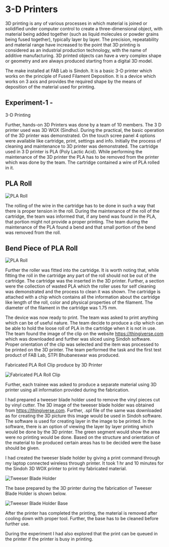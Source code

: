 # 3-D Printers 

3D printing is any of various processes in which material is joined or solidified under computer control to create a three-dimensional object, with material being added together (such as liquid molecules or powder grains being fused together), typically layer by layer. The precision, repeatability and material range have increased to the point that 3D printing is considered as an industrial production technology, with the name of additive manufacturing. 3D printed objects can have a very complex shape or geometry and are always produced starting from a digital 3D model.

The make installed at FAB Lab is Sindoh. It is a basic 3-D printer which works on the principle of Fused Filament Deposition. It is a device which works on 3 axis and provides the required shape by the means of deposition of the material used for printing.

## Experiment-1 - 

3-D Printing

Further, hands-on 3D Printers was done by a team of 10 members. The 3 D printer used was 3D WOX (Sindho). During the practical, the basic operation of the 3D printer was demonstrated. On the touch scree panel 4 options were available like cartridge, print, settings and info. Initially the process of cleaning and maintenance to 3D printer was demonstrated. The cartridge used in 3 D printer is PLA (Poly Lactic Acid). While performing the maintenance of the 3D printer the PLA has to be removed from the printer which was done by the team. The cartridge contained a wire of PLA rolled in it. 

## PLA Roll

![PLA Roll](img/PLA-roll.jpg "PLA Roll")


The rolling of the wire in the cartridge has to be done in such a way that there is proper tension in the roll. During the maintenance of the roll of the cartridge, the team was informed that, if any bend was found in the PLA, that portion might not provide a proper printing. The team during the maintenance of the PLA found a bend and that small portion of the bend was removed from the roll.

## Bend Piece of PLA Roll

![PLA Roll](img/Bendedpiece-PLA-Roll.jpg "Bended Piece of PLA Roll")

 Further the roller was fitted into the cartridge. It is worth noting that, while fitting the roll in the cartridge any part of the roll should not be out of the cartridge. The cartridge was the inserted in the 3D printer. Further, a section were the collection of wasted PLA which the roller uses for self cleaning was demonstrated and the process to clean it was shown. The cartridge is attached with a chip which contains all the information about the cartridge like length of the roll, color and physical properties of the filament. The diameter of the filament in the cartridge was 1.75 mm.

The device was now ready to print. The team was asked to print anything which can be of useful nature. The team decide to produce a clip which can be able to hold the loose roll of PLA in the cartridge when it is not in use. The team found the image of the clip on the website https://thingiverse.com which was downloaded and further was sliced using Sindoh software. Proper orientation of the clip was selected and the item was processed to be printed on the 3D printer. The team performed the task and the first test product of FAB Lab, STPI Bhubaneswar was produced.

 Fabricated PLA Roll Clip produce by 3D Printer

![Fabricated PLA Roll Clip](img/fabricated-clip.jpg "Fabricated PLA Roll Clip")

Further, each trainee was asked to produce a separate material using 3D printer using all information provided during the fabrication. 

I had prepared a tweeser blade holder used to remove the vinyl pieces cut by vinyl cutter. The 3D image of the tweeser blade holder was obtained from https://thingiverse.com. Further, .spl file of the same was downloaded as for creating the 3D picture this image would be used in Sindoh software. The software is used for creating layer in the image to be printed. In the software, there is an option of viewing the layer by layer printing which would be done by the 3D printer. The green segment would show the area were no printing would be done. Based on the structure and orientation of the material to be produced certain areas has to be decided were the base should be given. 

I had created the tweeser blade holder by giving a print command through my laptop connected wireless through printer. It took 1 hr and 10 minutes for the Sindoh 3D WOX printer to print my fabricated material.

![Tweeser Blade Holder](img/tweeserbladeholder.jpg "Fabricated Tweeser Blade Holder")

The base prepared by the 3D printer during the fabrication of Tweeser Blade Holder is shown below.

![Tweeser Blade Holder Base](img/tweeserbladebase.jpg "Base prepared 3D printer")

After the printer has completed the printing, the material is removed after cooling down with proper tool. Further, the base has to be cleaned before further use.

During the experiment I had also explored that the print can be queued in the printer if the printer is busy in printing.

